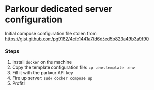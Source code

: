 # Parkour dedicated server configuration

Initial compose configuration file stolen from https://gist.github.com/pg9182/4cfc1441a7fd6d5ed5b823a49b3a9f90

### Steps

1. Install `docker` on the machine
2. Copy the template configuration file: `cp .env.template .env`
3. Fill it with the parkour API key
4. Fire up server: `sudo docker compose up`
5. Profit!